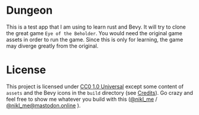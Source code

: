 # Dungeon

This is a test app that I am using to learn rust and Bevy. It will try to clone the great game `Eye of the Beholder`. You would need the
original game assets in order to run the game. Since this is only for learning, the game may diverge greatly from the original.

# License

This project is licensed under [CC0 1.0 Universal](LICENSE) except some content of `assets` and the Bevy icons in the `build` directory (see [Credits](credits/CREDITS.md)). Go crazy and feel free to show me whatever you build with this ([@nikl_me][nikl-twitter] / [@nikl_me@mastodon.online][nikl-mastodon] ).

[bevy]: https://bevyengine.org/
[bevy-learn]: https://bevyengine.org/learn/
[bevy-discord]: https://discord.gg/bevy
[nikl-twitter]: https://twitter.com/nikl_me
[nikl-mastodon]: https://mastodon.online/@nikl_me
[firefox-sound-issue]: https://github.com/NiklasEi/bevy_kira_audio/issues/9
[Bevy Cheat Book]: https://bevy-cheatbook.github.io/introduction.html
[trunk]: https://trunkrs.dev/
[android-instructions]: https://github.com/bevyengine/bevy/blob/latest/examples/README.md#setup
[ios-instructions]: https://github.com/bevyengine/bevy/blob/latest/examples/README.md#setup-1
[mobile_dev_with_bevy_2]: https://www.nikl.me/blog/2023/notes_on_mobile_development_with_bevy_2/
[workflow_bevy_android]: https://www.nikl.me/blog/2023/github_workflow_to_publish_android_app/
[workflow_bevy_ios]: https://www.nikl.me/blog/2023/github_workflow_to_publish_ios_app/
